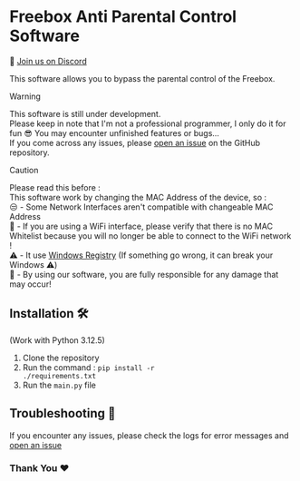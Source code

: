 # Freebox Anti Parental Control Software 

💬 [Join us on Discord](https://discord.gg/fXqRdHRd6G)

This software allows you to bypass the parental control of the Freebox.

> [!WARNING]
> This software is still under development.<br>
> Please keep in note that I'm not a professional programmer, I only do it for fun 😎
> You may encounter unfinished features or bugs...<br>
> If you come across any issues, please [open an issue](https://github.com/R0M107/Freebox-APC-Software/issues/new) on the GitHub repository.<br>

> [!CAUTION]
> Please read this before : <br>
> This software work by changing the MAC Address of the device, so :<br>
> :unamused: - Some Network Interfaces aren't compatible with changeable MAC Address<br>
> :signal_strength: - If you are using a WiFi interface, please verify that there is no MAC Whitelist because you will no longer be able to connect to the WiFi network !<br>
> :warning: - It use [Windows Registry](https://en.wikipedia.org/wiki/Windows_Registry) (If something go wrong, it can break your Windows ⚠️) <br>
> :red_circle: - By using our software, you are fully responsible for any damage that may occur!

## Installation :hammer_and_wrench:
(Work with Python 3.12.5)
1. Clone the repository
2. Run the command : <code>pip install -r ./requirements.txt</code>
3. Run the <code>main.py</code> file

## Troubleshooting :wrench:
If you encounter any issues, please check the logs for error messages and [open an issue](https://github.com/R0M107/Freebox-APC-Software/issues/new)

### Thank You ❤️
